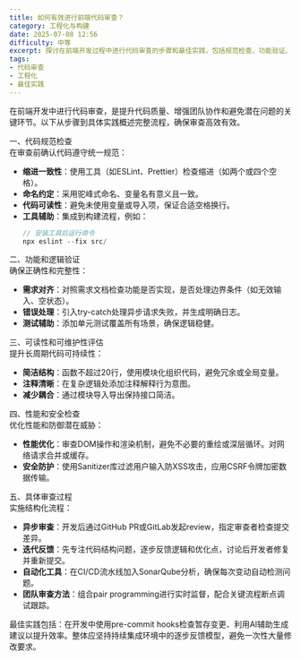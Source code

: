 ```yaml
---
title: 如何有效进行前端代码审查？
category: 工程化与构建
date: 2025-07-08 12:56
difficulty: 中等
excerpt: 探讨在前端开发过程中进行代码审查的步骤和最佳实践，包括规范检查、功能验证、可读性评估及性能优化。
tags:
- 代码审查
- 工程化
- 最佳实践
---
```

在前端开发中进行代码审查，是提升代码质量、增强团队协作和避免潜在问题的关键环节。以下从步骤到具体实践概述完整流程，确保审查高效有效。

一、代码规范检查  
在审查前确认代码遵守统一规范：  
- **缩进一致性**：使用工具（如ESLint、Prettier）检查缩进（如两个或四个空格）。  
- **命名约定**：采用驼峰式命名、变量名有意义且一致。  
- **代码可读性**：避免未使用变量或导入项，保证合适空格换行。  
- **工具辅助**：集成到构建流程，例如：  
  ```javascript
  // 安装工具后运行命令
  npx eslint --fix src/
  ```

二、功能和逻辑验证  
确保正确性和完整性：  
- **需求对齐**：对照需求文档检查功能是否实现，是否处理边界条件（如无效输入、空状态）。  
- **错误处理**：引入try-catch处理异步请求失败，并生成明确日志。  
- **测试辅助**：添加单元测试覆盖所有场景，确保逻辑稳健。

三、可读性和可维护性评估  
提升长周期代码可持续性：  
- **简洁结构**：函数不超过20行，使用模块化组织代码，避免冗余或全局变量。  
- **注释清晰**：在复杂逻辑处添加注释解释行为意图。  
- **减少耦合**：通过模块导入导出保持接口简洁。

四、性能和安全检查  
优化性能和防御潜在威胁：  
- **性能优化**：审查DOM操作和渲染机制，避免不必要的重绘或深层循环。对网络请求合并或缓存。  
- **安全防护**：使用Sanitizer库过滤用户输入防XSS攻击，应用CSRF令牌加密数据传输。

五、具体审查过程  
实施结构化流程：  
- **异步审查**：开发后通过GitHub PR或GitLab发起review，指定审查者检查提交差异。  
- **迭代反馈**：先专注代码结构问题，逐步反馈逻辑和优化点，讨论后开发者修复并重新提交。  
- **自动化工具**：在CI/CD流水线加入SonarQube分析，确保每次变动自动检测问题。  
- **团队审查方法**：组合pair programming进行实时监督，配合关键流程断点调试跟踪。

最佳实践包括：在开发中使用pre-commit hooks检查暂存变更、利用AI辅助生成建议以提升效率。整体应坚持持续集成环境中的逐步反馈模型，避免一次性大量修改要求。
